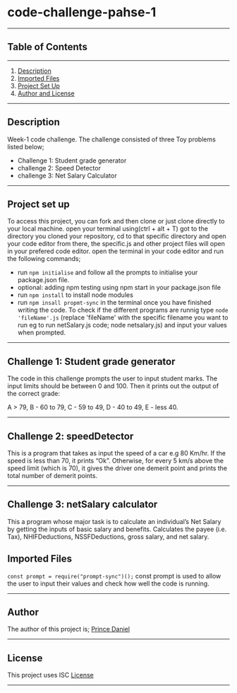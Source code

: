 # code-challenge-pahse-1
***


## Table of Contents
***
   1. [Description](#description)
   2. [Imported Files](#imported-files)
   3. [Project Set Up](#project-set-up)
   4. [Author and License](#author-and-license)
  ***
## Description
Week-1 code challenge.
The challenge consisted of three Toy problems listed below;
 - Challenge 1: Student grade generator
 - challenge 2: Speed Detector
 - challenge 3: Net Salary Calculator
 ***

## Project set up
To access this project, you can fork and then clone or just clone directly to your local machine.
open your terminal using(ctrl + alt + T) got to the directory you cloned your repository, cd to that specific directory and open your code editor from there, the specific.js and other project files will open in your prefered code editor.
open the terminal in your code editor and run the following commands; 
 - run <code>npm initialise</code> and follow all the prompts to initialise your package.json file.
 - optional: adding npm testing using npm start in your package.json file 
 - run <code>npm install</code> to install node modules
 - run <code>npm insall propmt-sync</code> in the terminal once you have finished writing the code. 
To check if the different programs are runnig type <code>node 'fileName'.js</code> (replace 'fileName' with the specific filename you want to run eg to run netSalary.js code; node netsalary.js) and input your values when prompted. 
***
## Challenge 1: Student grade generator

The code in this challenge prompts the user to input student marks. The input limits should be between 0 and 100. Then it prints out the output of the correct grade: 

A > 79, B - 60 to 79, C -  59 to 49, D - 40 to 49, E - less 40.

***
## Challenge 2: speedDetector
This is a program that takes as input the speed of a car e.g 80 Km/hr. If the speed is less than 70, it prints “Ok”. Otherwise, for every 5 km/s above the speed limit (which is 70), it gives the driver one demerit point and prints the total number of demerit points.
***
## Challenge 3: netSalary calculator

This a program whose major task is to calculate an individual’s Net Salary by getting the inputs of basic salary and benefits. Calculates the payee (i.e. Tax), NHIFDeductions, NSSFDeductions, gross salary, and net salary.


## Imported Files

<code>const prompt = require("prompt-sync")();</code>
const prompt is used to allow the user to input their values and check how well the code is running.
***

## Author 
The author of this project is; 
[Prince Daniel](https://github.com/prince475/code-challenge-pahse-1)
***
## License
This project uses ISC
[License]("ISC")
***



